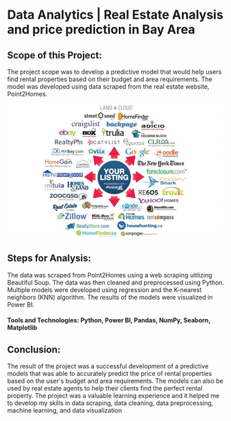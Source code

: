 # Data Analytics | Real Estate Analysis and price prediction in Bay Area

## Scope of this Project:
The project scope was to develop a predictive model that would help users find rental properties based on their budget and area requirements. The model was developed using data scraped from the real estate website, Point2Homes.

![Image](./Point2_homes.webp)

## Steps for Analysis:
The data was scraped from Point2Homes using a web scraping uitlizing Beautiful Soup.
The data was then cleaned and preprocessed using Python.
Multiple models were developed using regression and the K-nearest neighbors (KNN) algorithm.
The results of the models were visualized in Power BI.

#### Tools and Technologies: Python, Power BI, Pandas, NumPy, Seaborn, Matplotlib

## Conclusion: 
The result of the project was a successful development of a predictive models that was able to accurately predict the price of rental properties based on the user's budget and area requirements. The models can also be used by real estate agents to help their clients find the perfect rental property. The project was a valuable learning experience and it helped me to develop my skills in data scraping, data cleaning, data preprocessing, machine learning, and data visualization

